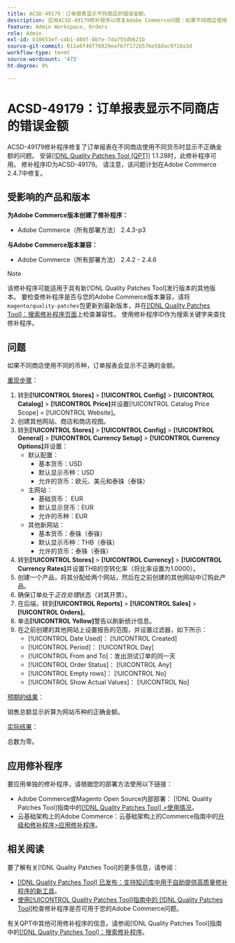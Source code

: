 ```yaml
---
title: ACSD-49179：订单报表显示不同商店的错误金额。
description: 应用ACSD-49179修补程序以修复Adobe Commerce问题：如果不同商店使用不同的货币，订单报表会显示不正确的金额。
feature: Admin Workspace, Orders
role: Admin
exl-id: b10653ef-c4b1-40df-8bfe-7da755db621b
source-git-commit: 011a6f46f76029eaf67f172b576e58dac9710a3d
workflow-type: tm+mt
source-wordcount: '473'
ht-degree: 0%

---
```


# ACSD-49179：订单报表显示不同商店的错误金额

ACSD-49179修补程序修复了订单报表在不同商店使用不同货币时显示不正确金额的问题。 安装[[!DNL Quality Patches Tool (QPT)]](https://experienceleague.adobe.com/en/docs/commerce-operations/tools/quality-patches-tool/quality-patches-tool-to-self-serve-quality-patches) 1.1.28时，此修补程序可用。 修补程序ID为ACSD-49179。 请注意，该问题计划在Adobe Commerce 2.4.7中修复。

## 受影响的产品和版本

**为Adobe Commerce版本创建了修补程序：**

* Adobe Commerce（所有部署方法） 2.4.3-p3

**与Adobe Commerce版本兼容：**

* Adobe Commerce（所有部署方法） 2.4.2 - 2.4.6

>[!NOTE]
>
>该修补程序可能适用于具有新[!DNL Quality Patches Tool]发行版本的其他版本。 要检查修补程序是否与您的Adobe Commerce版本兼容，请将`magento/quality-patches`包更新到最新版本，并在[[!DNL Quality Patches Tool]：搜索修补程序页面](https://experienceleague.adobe.com/tools/commerce-quality-patches/index.html)上检查兼容性。 使用修补程序ID作为搜索关键字来查找修补程序。

## 问题

如果不同商店使用不同的币种，订单报表会显示不正确的金额。

<u>重现步骤</u>：

1. 转到&#x200B;**[!UICONTROL Stores]** > **[!UICONTROL Config]** > **[!UICONTROL Catalog]** > **[!UICONTROL Price]**&#x200B;并设置[!UICONTROL Catalog Price Scope] = [!UICONTROL Website]。
1. 创建其他网站、商店和商店视图。
1. 转到&#x200B;**[!UICONTROL Stores]** > **[!UICONTROL Config]** > **[!UICONTROL General]** > **[!UICONTROL Currency Setup]** > **[!UICONTROL Currency Options]**&#x200B;并设置：
   * 默认配置：
      * 基本货币：USD
      * 默认显示币种：USD
      * 允许的货币：欧元、美元和泰铢（泰铢）
   * 主网站：
      * 基础货币： EUR
      * 默认显示货币：EUR
      * 允许的币种：EUR
   * 其他新网站：
      * 基本货币：泰铢（泰铢）
      * 默认显示币种：THB（泰铢）
      * 允许的货币：泰铢（泰铢）
1. 转到&#x200B;**[!UICONTROL Stores]** > **[!UICONTROL Currency]** > **[!UICONTROL Currency Rates]**&#x200B;并设置THB的空转化率（将比率设置为1.0000）。
1. 创建一个产品，将其分配给两个网站，然后在之前创建的其他网站中订购此产品。
1. 确保订单处于&#x200B;*正在处理*&#x200B;状态（对其开票）。
1. 在后端，转到&#x200B;**[!UICONTROL Reports]** > **[!UICONTROL Sales]** > **[!UICONTROL Orders]**。
1. 单击&#x200B;**[!UICONTROL Yellow]**&#x200B;警告以刷新统计信息。
1. 在之前创建的其他网站上设置报告的范围，并设置过滤器，如下所示：
   * [!UICONTROL Date Used]： [!UICONTROL Created]
   * [!UICONTROL Period]： [!UICONTROL Day]
   * [!UICONTROL From and To]：发出测试订单的同一天
   * [!UICONTROL Order Status]： [!UICONTROL Any]
   * [!UICONTROL Empty rows]： [!UICONTROL No]
   * [!UICONTROL Show Actual Values]： [!UICONTROL No]

<u>预期的结果</u>：

销售总额显示折算为网站币种的正确金额。

<u>实际结果</u>：

总数为零。

## 应用修补程序

要应用单独的修补程序，请根据您的部署方法使用以下链接：

* Adobe Commerce或Magento Open Source内部部署： [!DNL Quality Patches Tool]指南中的[[!DNL Quality Patches Tool] >使用情况](/help/tools/quality-patches-tool/usage.md)。
* 云基础架构上的Adobe Commerce：云基础架构上的Commerce指南中的[升级和修补程序>应用修补程序](https://experienceleague.adobe.com/docs/commerce-cloud-service/user-guide/develop/upgrade/apply-patches.html)。

## 相关阅读

要了解有关[!DNL Quality Patches Tool]的更多信息，请参阅：

* [[!DNL Quality Patches Tool] 已发布：支持知识库中用于自助提供高质量修补程序的新工具](https://experienceleague.adobe.com/en/docs/commerce-operations/tools/quality-patches-tool/quality-patches-tool-to-self-serve-quality-patches)。
* [使用[!UICONTROL Quality Patches Tool]指南中的 [!DNL Quality Patches Tool]](/help/tools/quality-patches-tool/patches-available-in-qpt/check-patch-for-magento-issue-with-magento-quality-patches.md)检查修补程序是否可用于您的Adobe Commerce问题。


有关QPT中其他可用修补程序的信息，请参阅[!DNL Quality Patches Tool]指南中的[[!DNL Quality Patches Tool]：搜索修补程序](https://experienceleague.adobe.com/tools/commerce-quality-patches/index.html)。
